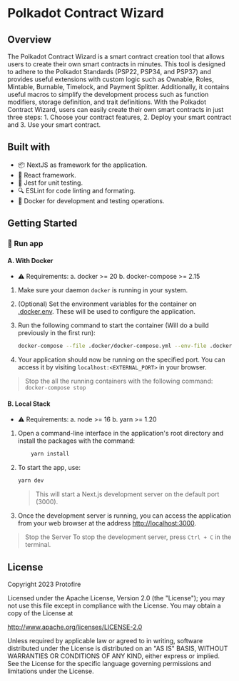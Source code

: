 # Polkadot Contract Wizard

## Overview

The Polkadot Contract Wizard is a smart contract creation tool that allows users to create their own smart contracts in minutes. This tool is designed to adhere to the Polkadot Standards (PSP22, PSP34, and PSP37) and provides useful extensions with custom logic such as Ownable, Roles, Mintable, Burnable, Timelock, and Payment Splitter. Additionally, it contains useful macros to simplify the development process such as function modifiers, storage definition, and trait definitions. With the Polkadot Contract Wizard, users can easily create their own smart contracts in just three steps: 1. Choose your contract features, 2. Deploy your smart contract and 3. Use your smart contract.

## Built with

- 📦 NextJS as framework for the application.
- 📘 React framework.
- 🧪 Jest for unit testing.
- 🔍 ESLint for code linting and formating.
- 🐳 Docker for development and testing operations.

## Getting Started

### 🚀 Run app

#### A. With Docker

- ⚠️ Requirements:
    a. docker >= 20
    b. docker-compose >= 2.15

1. Make sure your daemon `docker` is running in your system.

2. (Optional) Set the environment variables for the container on [.docker.env](./.docker/dev/.docker.env). These will be used to configure the application.

3. Run the following command to start the container (Will do a build previously in the first run):

    ```bash
    docker-compose --file .docker/docker-compose.yml --env-file .docker/dev/.docker.env up
    ```

4. Your application should now be running on the specified port. You can access it by visiting `localhost:<EXTERNAL_PORT>` in your browser.

> Stop the all the running containers with the following command:
> `docker-compose stop`

#### B. Local Stack

- ⚠️ Requirements:
    a. node >= 16
    b. yarn >= 1.20

1. Open a command-line interface in the application's root directory and install the packages with the command:

    ```bash
        yarn install
    ```

2. To start the app, use:

    ```bash
    yarn dev
    ```

    > This will start a Next.js development server on the default port (3000).

3. Once the development server is running, you can access the application from your web browser at the address [http://localhost:3000](http://localhost:3000).

> Stop the Server
> To stop the development server, press `Ctrl + C` in the terminal.

## License

Copyright 2023 Protofire

Licensed under the Apache License, Version 2.0 (the "License");
you may not use this file except in compliance with the License.
You may obtain a copy of the License at

<http://www.apache.org/licenses/LICENSE-2.0>

Unless required by applicable law or agreed to in writing, software
distributed under the License is distributed on an "AS IS" BASIS,
WITHOUT WARRANTIES OR CONDITIONS OF ANY KIND, either express or implied.
See the License for the specific language governing permissions and
limitations under the License.
